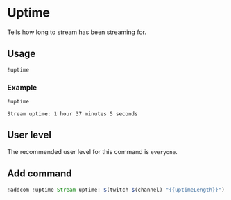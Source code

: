 # Uptime
Tells how long to stream has been streaming for.

## Usage
`!uptime`

### Example
`!uptime`

```
Stream uptime: 1 hour 37 minutes 5 seconds
```

## User level
The recommended user level for this command is `everyone`.

## Add command
```js
!addcom !uptime Stream uptime: $(twitch $(channel) "{{uptimeLength}}")
```
